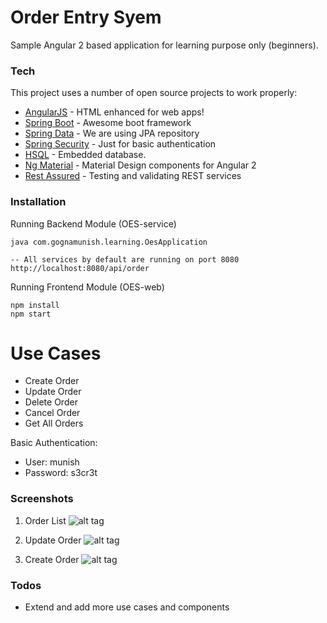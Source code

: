 # Order Entry Syem
Sample Angular 2 based application for learning purpose only (beginners).
### Tech
This project uses a number of open source projects to work properly:

* [AngularJS] - HTML enhanced for web apps!
* [Spring Boot] - Awesome boot framework
* [Spring Data] - We are using JPA repository
* [Spring Security] - Just for basic authentication
* [HSQL] - Embedded database.
* [Ng Material] - Material Design components for Angular 2
* [Rest Assured] - Testing and validating REST services 

### Installation

Running Backend Module (OES-service)
```
java com.gognamunish.learning.OesApplication

-- All services by default are running on port 8080 http://localhost:8080/api/order
```
Running Frontend Module (OES-web)
```
npm install
npm start
```



# Use Cases

  - Create Order
  - Update Order
  - Delete Order
  - Cancel Order
  - Get All Orders

Basic Authentication:
  - User: munish
  - Password: s3cr3t
  
### Screenshots

1. Order List
![alt tag](https://github.com/gognamunish/order_entry_system/blob/master/OES-web/src/images/list.png)

2. Update Order
![alt tag](https://github.com/gognamunish/order_entry_system/blob/master/OES-web/src/images/update.png)

3. Create Order
![alt tag](https://github.com/gognamunish/order_entry_system/blob/master/OES-web/src/images/create.png)

### Todos

 - Extend and add more use cases and components
 
   [Spring Boot]: <https://projects.spring.io/spring-boot/>
   [Spring Data]: <http://projects.spring.io/spring-data/>
   [Spring Security]: <https://projects.spring.io/spring-security/>
   [HSQL]: <http://hsqldb.org/>
   [Ng Material]: <https://github.com/angular/material2>
   [Rest Assured]: <http://rest-assured.io/>
   [AngularJS]: <http://angularjs.org>
  